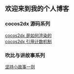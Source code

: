## 欢迎来到我的个人博客

### cocos2dx 源码系列
[cocos2dx 是如何渲染的](https://github.com/zhishu520/blog/issues/1)  
[cocos2dx 引用计数机制](https://github.com/zhishu520/blog/issues/2)  

### 吹比与讲故事系列
[坚持小故事一则](https://github.com/zhishu520/blog/issues/3)  



